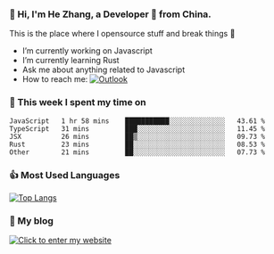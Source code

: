 ### 👋 Hi, I'm He Zhang, a Developer 🚀 from China.

This is the place where I opensource stuff and break things :rofl:

- I’m currently working on Javascript
- I’m currently learning Rust
- Ask me about anything related to Javascript
- How to reach me: [![Outlook](https://img.shields.io/badge/-Outlook-0078D4?style=flat&logo=Microsoft-Outlook&logoColor=white)](mailto:zhanghe@zhe.cool)

### 💪 This week I spent my time on 
<!--START_SECTION:waka-->
```text
JavaScript   1 hr 58 mins    ███████████░░░░░░░░░░░░░░   43.61 % 
TypeScript   31 mins         ███░░░░░░░░░░░░░░░░░░░░░░   11.45 % 
JSX          26 mins         ██▒░░░░░░░░░░░░░░░░░░░░░░   09.73 % 
Rust         23 mins         ██░░░░░░░░░░░░░░░░░░░░░░░   08.53 % 
Other        21 mins         ██░░░░░░░░░░░░░░░░░░░░░░░   07.73 % 
```
<!--END_SECTION:waka-->

### 👍 Most Used Languages
[![Top Langs](https://github-readme-stats.vercel.app/api/top-langs/?username=zhanghecool&layout=compact)](https://zhanghe.cool)

### 🌈 My blog 
[![Click to enter my website](https://cdn.jsdelivr.net/gh/zhanghecool/assets/images/gif/zhanghecools.gif)](https://zhanghe.cool)
